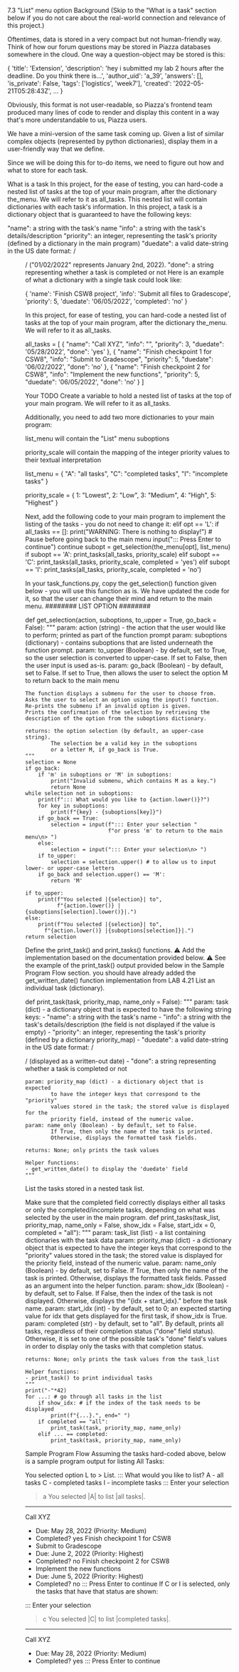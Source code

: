 7.3 "List" menu option
Background
(Skip to the "What is a task" section below if you do not care about the real-world connection and relevance of this project.)

Oftentimes, data is stored in a very compact but not human-friendly way. Think of how our forum questions may be stored in Piazza databases somewhere in the cloud. One way a question-object may be stored is this:

{
    'title': 'Extension',
    'description': 'hey i submitted my lab 2 hours after the deadline. Do you think there is...',
    'author_uid': 'a_39',
    'answers': [],
    'is_private': False,
    'tags': ['logistics', 'week7'],
    'created': '2022-05-21T05:28:43Z',
    ...
}

Obviously, this format is not user-readable, so Piazza's frontend team produced many lines of code to render and display this content in a way that's more understandable to us, Piazza users.

We have a mini-version of the same task coming up. Given a list of similar complex objects (represented by python dictionaries), display them in a user-friendly way that we define.

Since we will be doing this for to-do items, we need to figure out how and what to store for each task.

What is a task
In this project, for the ease of testing, you can hard-code a nested list of tasks at the top of your main program, after the dictionary the_menu. We will refer to it as all_tasks. This nested list will contain dictionaries with each task's information.
In this project, a task is a dictionary object that is guaranteed to have the following keys:

"name": a string with the task's name
"info": a string with the task's details/description
"priority": an integer, representing the task's priority (defined by a dictionary in the main program)
"duedate": a valid date-string in the US date format: <MM>/<DD>/<YEAR> ("01/02/2022" represents January 2nd, 2022).
"done": a string representing whether a task is completed or not
Here is an example of what a dictionary with a single task could look like:

{
    'name': 'Finish CSW8 project',
    'info': 'Submit all files to Gradescope',
    'priority': 5,
    'duedate': '06/05/2022',
    'completed': 'no'
}

In this project, for ease of testing, you can hard-code a nested list of tasks at the top of your main program, after the dictionary the_menu. We will refer to it as all_tasks.

all_tasks = [
    {
        "name": "Call XYZ",
        "info": "",
        "priority": 3,
        "duedate": '05/28/2022',
        "done": 'yes'
    },
    {
        "name": "Finish checkpoint 1 for CSW8",
        "info": "Submit to Gradescope",
        "priority": 5,
        "duedate": '06/02/2022',
        "done": 'no'
    },
    {
        "name": "Finish checkpoint 2 for CSW8",
        "info": "Implement the new functions",
        "priority": 5,
        "duedate": '06/05/2022',
        "done": 'no'
    }
]

Your TODO
Create a variable to hold a nested list of tasks at the top of your main program. We will refer to it as all_tasks.

Additionally, you need to add two more dictionaries to your main program:

list_menu will contain the "List" menu suboptions

priority_scale will contain the mapping of the integer priority values to their textual interpretation

list_menu = {
    "A": "all tasks",
    "C": "completed tasks",
    "I": "incomplete tasks"
}

priority_scale = {
    1: "Lowest",
    2: "Low",
    3: "Medium",
    4: "High",
    5: "Highest"
}

Next, add the following code to your main program to implement the listing of the tasks - you do not need to change it:
    elif opt == 'L':
        if all_tasks == []:
            print("WARNING: There is nothing to display!")
            # Pause before going back to the main menu
            input("::: Press Enter to continue")
            continue
        subopt = get_selection(the_menu[opt], list_menu)
        if subopt == 'A':
            print_tasks(all_tasks, priority_scale)
        elif subopt == 'C':
            print_tasks(all_tasks, priority_scale, completed = 'yes')
        elif subopt == 'I':
            print_tasks(all_tasks, priority_scale, completed = 'no')

In your task_functions.py, copy the get_selection() function given below - you will use this function as is. We have updated the code for it, so that the user can change their mind and return to the main menu.
######## LIST OPTION ########

def get_selection(action, suboptions, to_upper = True, go_back = False):
    """
    param: action (string) - the action that the user
            would like to perform; printed as part of
            the function prompt
    param: suboptions (dictionary) - contains suboptions
            that are listed underneath the function prompt.
    param: to_upper (Boolean) - by default, set to True, so
            the user selection is converted to upper-case.
            If set to False, then the user input is used
            as-is.
    param: go_back (Boolean) - by default, set to False.
            If set to True, then allows the user to select the
            option M to return back to the main menu

    The function displays a submenu for the user to choose from. 
    Asks the user to select an option using the input() function. 
    Re-prints the submenu if an invalid option is given.
    Prints the confirmation of the selection by retrieving the
    description of the option from the suboptions dictionary.

    returns: the option selection (by default, an upper-case string).
            The selection be a valid key in the suboptions
            or a letter M, if go_back is True.
    """
    selection = None
    if go_back:
        if 'm' in suboptions or 'M' in suboptions:
            print("Invalid submenu, which contains M as a key.")
            return None
    while selection not in suboptions:
        print(f"::: What would you like to {action.lower()}?")
        for key in suboptions:
            print(f"{key} - {suboptions[key]}")
        if go_back == True:
            selection = input(f"::: Enter your selection "
                              f"or press 'm' to return to the main menu\n> ")
        else:
            selection = input("::: Enter your selection\n> ")
        if to_upper:
            selection = selection.upper() # to allow us to input lower- or upper-case letters
        if go_back and selection.upper() == 'M':
            return 'M'

    if to_upper:
        print(f"You selected |{selection}| to",
              f"{action.lower()} |{suboptions[selection].lower()}|.")
    else:
        print(f"You selected |{selection}| to",
          f"{action.lower()} |{suboptions[selection]}|.")
    return selection

Define the print_task() and print_tasks() functions.
⚠️ Add the implementation based on the documentation provided below.
⚠️ See the example of the print_task() output provided below in the Sample Program Flow section.
you should have already added the get_written_date() function implementation from LAB 4.21
List an individual task (dictionary).

def print_task(task, priority_map, name_only = False):
    """
    param: task (dict) - a dictionary object that is expected
            to have the following string keys:
    - "name": a string with the task's name
    - "info": a string with the task's details/description
            (the field is not displayed if the value is empty)
    - "priority": an integer, representing the task's priority
        (defined by a dictionary priority_map)
    - "duedate": a valid date-string in the US date format: <MM>/<DD>/<YEAR>
            (displayed as a written-out date)
    - "done": a string representing whether a task is completed or not

    param: priority_map (dict) - a dictionary object that is expected
            to have the integer keys that correspond to the "priority"
            values stored in the task; the stored value is displayed for the
            priority field, instead of the numeric value.
    param: name_only (Boolean) - by default, set to False.
            If True, then only the name of the task is printed.
            Otherwise, displays the formatted task fields.

    returns: None; only prints the task values

    Helper functions:
    - get_written_date() to display the 'duedate' field
    """
List the tasks stored in a nested task list.

Make sure that the completed field correctly displays either all tasks or only the completed/incomplete tasks, depending on what was selected by the user in the main program.
def print_tasks(task_list, priority_map, name_only = False,
                show_idx = False, start_idx = 0, completed = "all"):
    """
    param: task_list (list) - a list containing dictionaries with
            the task data
    param: priority_map (dict) - a dictionary object that is expected
            to have the integer keys that correspond to the "priority"
            values stored in the task; the stored value is displayed 
            for the priority field, instead of the numeric value.
    param: name_only (Boolean) - by default, set to False.
            If True, then only the name of the task is printed.
            Otherwise, displays the formatted task fields.
            Passed as an argument into the helper function.
    param: show_idx (Boolean) - by default, set to False.
            If False, then the index of the task is not displayed.
            Otherwise, displays the "{idx + start_idx}." before the
            task name.
    param: start_idx (int) - by default, set to 0;
            an expected starting value for idx that
            gets displayed for the first task, if show_idx is True.
    param: completed (str) - by default, set to "all".
            By default, prints all tasks, regardless of their
            completion status ("done" field status).
            Otherwise, it is set to one of the possible task's "done"
            field's values in order to display only the tasks with
            that completion status.

    returns: None; only prints the task values from the task_list

    Helper functions:
    - print_task() to print individual tasks
    """
    print("-"*42)
    for ...: # go through all tasks in the list
        if show_idx: # if the index of the task needs to be displayed
            print(f"{...}.", end=" ")
        if completed == "all":
            print_task(task, priority_map, name_only)
        elif ... == completed:
            print_task(task, priority_map, name_only)

Sample Program Flow
Assuming the tasks hard-coded above, below is a sample program output for listing All Tasks:

You selected option L to > List.
::: What would you like to list?
A - all tasks
C - completed tasks
I - incomplete tasks
::: Enter your selection
> a
You selected |A| to list |all tasks|.
------------------------------------------
Call XYZ
  * Due: May 28, 2022  (Priority: Medium)
  * Completed? yes
Finish checkpoint 1 for CSW8
  * Submit to Gradescope
  * Due: June 2, 2022  (Priority: Highest)
  * Completed? no
Finish checkpoint 2 for CSW8
  * Implement the new functions
  * Due: June 5, 2022  (Priority: Highest)
  * Completed? no
::: Press Enter to continue
If C or I is selected, only the tasks that have that status are shown:

::: Enter your selection
> c
You selected |C| to list |completed tasks|.
------------------------------------------
Call XYZ
  * Due: May 28, 2022  (Priority: Medium)
  * Completed? yes
::: Press Enter to continue